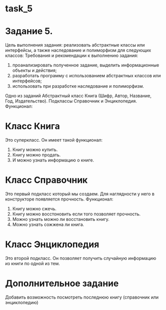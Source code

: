 # task_5
# Задание 5. 

Цель выполнения задания: реализовать абстрактные классы или интерфейсы, а также наследование и полиморфизм для следующих классов: 
Требования и рекомендации к выполнению задания: 
1. проанализировать полученное задание, выделить информационные объекты и действия; 
2. разработать программу с использованием абстрактных классов или интерфейсов; 
3. использовать при разработке наследование и полиморфизм. 

Одно из заданий 
Абстрактный класс Книга (Шифр, Автор, Название, Год, Издательство). Подклассы Справочник и Энциклопедия.
Функционал:
# Класс Книга 
Это суперкласс. Он имеет такой функционал:
1. Книгу можно купить.
2. Книгу можно продать.
3. И можно узнать информацию о книге.

# Класс Справочник 
Это первый подкласс который мы создаем. Для наглядности у него в конструкторе появляется прочность.
Функционал:
1. Книгу можно сжечь.
2. Книгу можно восстоновить если того позволяет прочность.
3. Можно узнать можно ли восстановить книгу.
4. Можно узнать сожжена ли книга.

# Класс Энциклопедия 
Это второй подкласс. Он позволяет получить случайную информацию из книги по одной из тем.

# Дополнительное задание 
Добавить возможность посмотреть последнюю книгу (справочник или энциклопедию)


